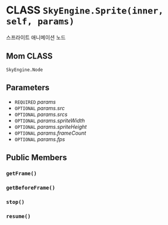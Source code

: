 # CLASS `SkyEngine.Sprite(inner, self, params)`
스프라이트 애니메이션 노드

## Mom CLASS
`SkyEngine.Node`

## Parameters
* `REQUIRED` *params*
* `OPTIONAL` *params.src*
* `OPTIONAL` *params.srcs*
* `OPTIONAL` *params.spriteWidth*
* `OPTIONAL` *params.spriteHeight*
* `OPTIONAL` *params.frameCount*
* `OPTIONAL` *params.fps*

## Public Members

### `getFrame()`

### `getBeforeFrame()`

### `stop()`

### `resume()`
